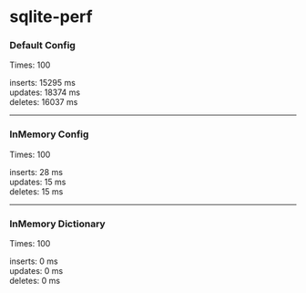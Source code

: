 # sqlite-perf

### Default Config  
Times: 100  

inserts: 15295 ms  
updates: 18374 ms  
deletes: 16037 ms  

-----------

### InMemory Config  
Times: 100  

inserts: 28 ms  
updates: 15 ms  
deletes: 15 ms  

-----------

### InMemory Dictionary  
Times: 100  

inserts: 0 ms  
updates: 0 ms  
deletes: 0 ms  
